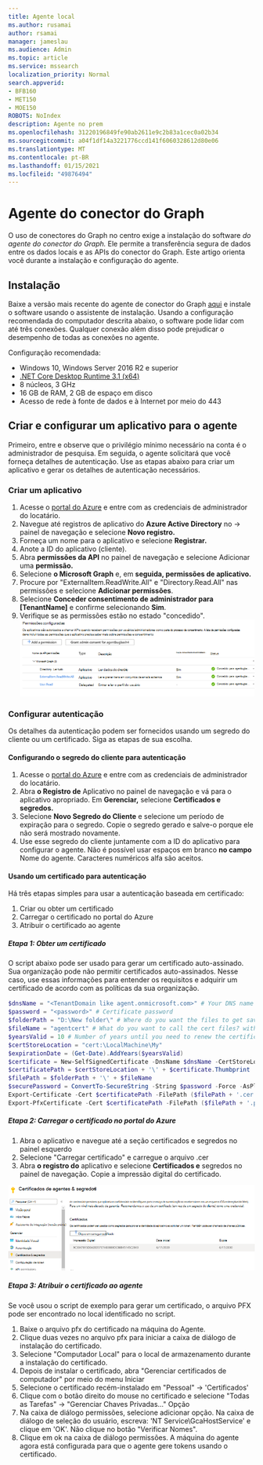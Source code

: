 ```yaml
---
title: Agente local
ms.author: rusamai
author: rsamai
manager: jameslau
ms.audience: Admin
ms.topic: article
ms.service: mssearch
localization_priority: Normal
search.appverid:
- BFB160
- MET150
- MOE150
ROBOTS: NoIndex
description: Agente no prem
ms.openlocfilehash: 31220196849fe90ab2611e9c2b83a1cec0a02b34
ms.sourcegitcommit: a04f1df14a3221776ccd141f6060328612d80e06
ms.translationtype: MT
ms.contentlocale: pt-BR
ms.lasthandoff: 01/15/2021
ms.locfileid: "49876494"
---
```

# <a name="graph-connector-agent"></a>Agente do conector do Graph

O uso de conectores do Graph no centro exige a instalação do software *do agente do conector do Graph.* Ele permite a transferência segura de dados entre os dados locais e as APIs do conector do Graph. Este artigo orienta você durante a instalação e configuração do agente.

## <a name="installation"></a>Instalação

Baixe a versão mais recente do agente de conector do Graph [aqui](https://aka.ms/gcadownload) e instale o software usando o assistente de instalação. Usando a configuração recomendada do computador descrita abaixo, o software pode lidar com até três conexões. Qualquer conexão além disso pode prejudicar o desempenho de todas as conexões no agente.

Configuração recomendada:

* Windows 10, Windows Server 2016 R2 e superior
* [.NET Core Desktop Runtime 3.1 (x64)](https://dotnet.microsoft.com/download/dotnet-core/3.1)
* 8 núcleos, 3 GHz
* 16 GB de RAM, 2 GB de espaço em disco
* Acesso de rede à fonte de dados e à Internet por meio do 443

## <a name="create-and-configure-an-app-for-the-agent"></a>Criar e configurar um aplicativo para o agente  

Primeiro, entre e observe que o privilégio mínimo necessário na conta é o administrador de pesquisa. Em seguida, o agente solicitará que você forneça detalhes de autenticação. Use as etapas abaixo para criar um aplicativo e gerar os detalhes de autenticação necessários.

### <a name="create-an-app"></a>Criar um aplicativo

1. Acesse o [portal do Azure](https://portal.azure.com) e entre com as credenciais de administrador do locatário.
2. Navegue até registros de aplicativo do **Azure Active Directory** no  ->   painel de navegação e selecione **Novo registro.**
3. Forneça um nome para o aplicativo e selecione **Registrar.**
4. Anote a ID do aplicativo (cliente).
5. Abra **permissões da API** no painel de navegação e selecione Adicionar uma **permissão.**
6. Selecione **o Microsoft Graph** e, em **seguida, permissões de aplicativo.**
7. Procure por "ExternalItem.ReadWrite.All" e "Directory.Read.All" nas permissões e selecione **Adicionar permissões**.
8. Selecione **Conceder consentimento de administrador para [TenantName]** e confirme selecionando **Sim**.
9. Verifique se as permissões estão no estado "concedido".
     ![Permissões mostradas como concedidas na coluna verde à direita.](media/onprem-agent/granted-state.png)

### <a name="configure-authentication"></a>Configurar autenticação

Os detalhes da autenticação podem ser fornecidos usando um segredo do cliente ou um certificado. Siga as etapas de sua escolha.

#### <a name="configuring-the-client-secret-for-authentication"></a>Configurando o segredo do cliente para autenticação

1. Acesse o [portal do Azure](https://portal.azure.com) e entre com as credenciais de administrador do locatário.
2. Abra **o Registro de** Aplicativo no painel de navegação e vá para o aplicativo apropriado. Em **Gerenciar,** selecione **Certificados e segredos.**
3. Selecione **Novo Segredo do Cliente** e selecione um período de expiração para o segredo. Copie o segredo gerado e salve-o porque ele não será mostrado novamente.
4. Use esse segredo do cliente juntamente com a ID do aplicativo para configurar o agente. Não é possível usar espaços em branco **no campo** Nome do agente. Caracteres numéricos alfa são aceitos.

#### <a name="using-a-certificate-for-authentication"></a>Usando um certificado para autenticação

Há três etapas simples para usar a autenticação baseada em certificado:

1. Criar ou obter um certificado
1. Carregar o certificado no portal do Azure
1. Atribuir o certificado ao agente

##### <a name="step-1-get-a-certificate"></a>Etapa 1: Obter um certificado

O script abaixo pode ser usado para gerar um certificado auto-assinado. Sua organização pode não permitir certificados auto-assinados. Nesse caso, use essas informações para entender os requisitos e adquirir um certificado de acordo com as políticas da sua organização.

```Powershell
$dnsName = "<TenantDomain like agent.onmicrosoft.com>" # Your DNS name
$password = "<password>" # Certificate password
$folderPath = "D:\New folder\" # Where do you want the files to get saved to? The folder needs to exist.
$fileName = "agentcert" # What do you want to call the cert files? without the file extension
$yearsValid = 10 # Number of years until you need to renew the certificate
$certStoreLocation = "cert:\LocalMachine\My"
$expirationDate = (Get-Date).AddYears($yearsValid)
$certificate = New-SelfSignedCertificate -DnsName $dnsName -CertStoreLocation $certStoreLocation -NotAfter $expirationDate -KeyExportPolicy Exportable -KeySpec Signature
$certificatePath = $certStoreLocation + '\' + $certificate.Thumbprint
$filePath = $folderPath + '\' + $fileName
$securePassword = ConvertTo-SecureString -String $password -Force -AsPlainText
Export-Certificate -Cert $certificatePath -FilePath ($filePath + '.cer')
Export-PfxCertificate -Cert $certificatePath -FilePath ($filePath + '.pfx') -Password $securePassword
```

##### <a name="step-2-upload-the-certificate-in-the-azure-portal"></a>Etapa 2: Carregar o certificado no portal do Azure

1. Abra o aplicativo e navegue até a seção certificados e segredos no painel esquerdo
1. Selecione "Carregar certificado" e carregue o arquivo .cer
1. Abra **o registro do** aplicativo e selecione **Certificados e** segredos no painel de navegação. Copie a impressão digital do certificado.

![Lista de certificados em miniatura quando certificados e segredos são selecionados no painel esquerdo](media/onprem-agent/certificates.png)

##### <a name="step-3-assign-the-certificate-to-the-agent"></a>Etapa 3: Atribuir o certificado ao agente

Se você usou o script de exemplo para gerar um certificado, o arquivo PFX pode ser encontrado no local identificado no script.

1. Baixe o arquivo pfx do certificado na máquina do Agente.
1. Clique duas vezes no arquivo pfx para iniciar a caixa de diálogo de instalação do certificado.
1. Selecione "Computador Local" para o local de armazenamento durante a instalação do certificado.
1. Depois de instalar o certificado, abra "Gerenciar certificados de computador" por meio do menu Iniciar
1. Selecione o certificado recém-instalado em "Pessoal" -> 'Certificados'
1. Clique com o botão direito do mouse no certificado e selecione "Todas as Tarefas" -> "Gerenciar Chaves Privadas..." Opção
1. Na caixa de diálogo permissões, selecione adicionar opção. Na caixa de diálogo de seleção do usuário, escreva: 'NT Service\GcaHostService' e clique em 'OK'. Não clique no botão "Verificar Nomes".
1. Clique em ok na caixa de diálogo permissões. A máquina do agente agora está configurada para que o agente gere tokens usando o certificado.
